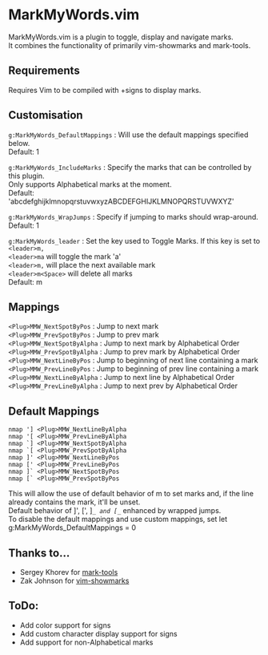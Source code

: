 # MarkMyWords.vim
MarkMyWords.vim is a plugin to toggle, display and navigate marks.  
It combines the functionality of primarily vim-showmarks and mark-tools.

## Requirements
Requires Vim to be compiled with +signs to display marks.

## Customisation
`g:MarkMyWords_DefaultMappings` : Will use the default mappings specified below.  
Default: 1

`g:MarkMyWords_IncludeMarks` : Specify the marks that can be controlled by this plugin.  
Only supports Alphabetical marks at the moment.  
Default: 'abcdefghijklmnopqrstuvwxyzABCDEFGHIJKLMNOPQRSTUVWXYZ'  

`g:MarkMyWords_WrapJumps` : Specify if jumping to marks should wrap-around.  
Default: 1

`g:MarkMyWords_leader` : Set the key used to Toggle Marks. If this key is set to `<leader>m,`  
  `<leader>ma` will toggle the mark 'a'  
  `<leader>m,` will place the next available mark  
  `<leader>m<Space>` will delete all marks  
Default: m  

## Mappings
`<Plug>MMW_NextSpotByPos`   : Jump to next mark  
`<Plug>MMW_PrevSpotByPos`   : Jump to prev mark  
`<Plug>MMW_NextSpotByAlpha` : Jump to next mark by Alphabetical Order  
`<Plug>MMW_PrevSpotByAlpha` : Jump to prev mark by Alphabetical Order  
`<Plug>MMW_NextLineByPos`   : Jump to beginning of next line containing a mark  
`<Plug>MMW_PrevLineByPos`   : Jump to beginning of prev line containing a mark  
`<Plug>MMW_NextLineByAlpha` : Jump to next line by Alphabetical Order  
`<Plug>MMW_PrevLineByAlpha` : Jump to next prev by Alphabetical Order  

## Default Mappings
```
nmap '] <Plug>MMW_NextLineByAlpha
nmap '[ <Plug>MMW_PrevLineByAlpha
nmap `] <Plug>MMW_NextSpotByAlpha
nmap `[ <Plug>MMW_PrevSpotByAlpha
nmap ]' <Plug>MMW_NextLineByPos
nmap [' <Plug>MMW_PrevLineByPos
nmap ]` <Plug>MMW_NextSpotByPos
nmap [` <Plug>MMW_PrevSpotByPos
```
This will allow the use of default behavior of m to set marks and, if the line already contains the mark, it'll be unset.  
Default behavior of ]', [', ]_`_ and [_`_ enhanced by wrapped jumps.  
To disable the default mappings and use custom mappings, set
    let g:MarkMyWords_DefaultMappings = 0

## Thanks to...
* Sergey Khorev for [mark-tools](http://www.vim.org/scripts/script.php?script_id=2929)
* Zak Johnson for [vim-showmarks](https://github.com/zakj/vim-showmarks)

## ToDo:
* Add color support for signs
* Add custom character display support for signs
* Add support for non-Alphabetical marks
